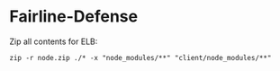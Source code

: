 # Fairline-Defense

Zip all contents for ELB: 
```
zip -r node.zip ./* -x "node_modules/**" "client/node_modules/**"
```
